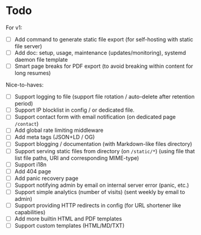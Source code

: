 # Todo

For v1:
- [ ] Add command to generate static file export (for self-hosting with static file server)
- [ ] Add doc: setup, usage, maintenance (updates/monitoring), systemd daemon file template
- [ ] Smart page breaks for PDF export (to avoid breaking within content for long resumes)

Nice-to-haves:
- [ ] Support logging to file (support file rotation / auto-delete after retention period)
- [ ] Support IP blocklist in config / or dedicated file.
- [ ] Support contact form with email notification (on dedicated page `/contact`)
- [ ] Add global rate limiting middleware
- [ ] Add meta tags (JSON+LD / OG)
- [ ] Support blogging / documentation (with Markdown-like files directory)
- [ ] Support serving static files from directory (on `/static/*`) (using file that list file paths, URI and corresponding MIME-type)
- [ ] Support i18n
- [ ] Add 404 page
- [ ] Add panic recovery page
- [ ] Support notifying admin by email on internal server error (panic, etc.)
- [ ] Support simple analytics (number of visits) (sent weekly by email to admin)
- [ ] Support providing HTTP redirects in config (for URL shortener like capabilities)
- [ ] Add more builtin HTML and PDF templates
- [ ] Support custom templates (HTML/MD/TXT)
